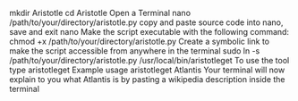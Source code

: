 mkdir Aristotle
cd Aristotle
Open a Terminal
nano /path/to/your/directory/aristotle.py
copy and paste source code into nano, save and exit nano
Make the script executable with the following command:
chmod +x /path/to/your/directory/aristotle.py
Create a symbolic link to make the script accessible from anywhere in the terminal
sudo ln -s /path/to/your/directory/aristotle.py /usr/local/bin/aristotleget
To use the tool type aristotleget <subject>
Example usage
aristotleget Atlantis
Your terminal will now explain to you what Atlantis is by pasting a wikipedia description inside the terminal

